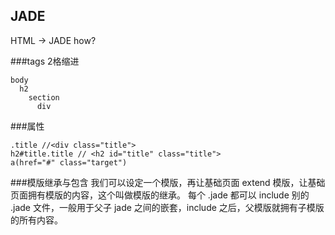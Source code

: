 ## JADE

HTML -> JADE
how?

###tags
2格缩进
```
body
  h2
    section 
      div
```

###属性
```
.title //<div class="title">
h2#title.title // <h2 id="title" class="title">
a(href="#" class="target")
```

###模版继承与包含
我们可以设定一个模版，再让基础页面 extend 模版，让基础页面拥有模版的内容，这个叫做模版的继承。
每个 .jade 都可以 include 别的 .jade 文件，一般用于父子 jade 之间的嵌套，include 之后，父模版就拥有子模版的所有内容。
